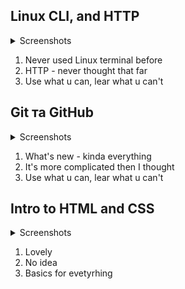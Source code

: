 ## Linux CLI, and HTTP
<details>
  <summary>Screenshots</summary>
  
![Quiz 1](https://github.com/nazarski/kottans-frontend/blob/main/task_linux_cli/linux_1.jpg)
![Quiz 2](https://github.com/nazarski/kottans-frontend/blob/main/task_linux_cli/linux_2.jpg)
![Quiz 3](https://github.com/nazarski/kottans-frontend/blob/main/task_linux_cli/linux_3.jpg)
![Quiz 4](https://github.com/nazarski/kottans-frontend/blob/main/task_linux_cli/linux_4.jpg)
</details>

1. Never used Linux terminal before
2. HTTP - never thought that far
3. Use what u can, lear what u can't

## Git та GitHub
<details>
  <summary>Screenshots</summary>
  
![Git Basics](https://github.com/nazarski/kottans-frontend/blob/main/task_git_collaboration/main_git.jpg)
![Git Remote](https://github.com/nazarski/kottans-frontend/blob/main/task_git_collaboration/remote.jpg)
</details>

1. What's new - kinda everything 
2. It's more complicated then I thought
3. Use what u can, lear what u can't

## Intro to HTML and CSS
<details>
  <summary>Screenshots</summary>
  
#Coursera
![Coursera html](https://github.com/nazarski/kottans-frontend/blob/main/task_html_css_intro/learn_html_coursera.jpg)
![Coursera css](https://github.com/nazarski/kottans-frontend/blob/main/task_html_css_intro/learn_css_coursera.jpg)
  
#CodeAcademy
![CodeAcademy html](https://github.com/nazarski/kottans-frontend/blob/main/task_html_css_intro/learn_html_codeacademy.jpg)
![CodeAcademy css](https://github.com/nazarski/kottans-frontend/blob/main/task_html_css_intro/learn_css_codeacademy.jpg)
</details>

1. Lovely 
2. No idea
3. Basics for evetyrhing

